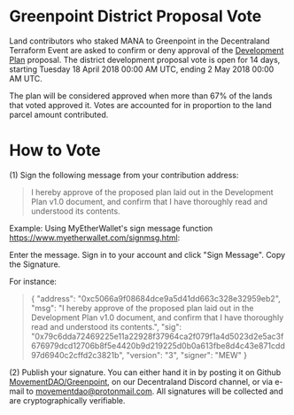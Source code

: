 # Greenpoint District Proposal Vote

Land contributors who staked MANA to Greenpoint in the Decentraland Terraform Event are asked to confirm or deny approval of the [Development Plan]( https://github.com/MovementDAO/Greenpoint/blob/master/Greenpoint-Dev-Plan-v1.0.pdf) proposal. The district development proposal vote is open for 14 days, starting Tuesday 18 April 2018 00:00 AM UTC, ending 2 May 2018 00:00 AM UTC.

The plan will be considered approved when more than 67% of the lands that voted approved it. Votes are accounted for in proportion to the land parcel amount contributed.

# How to Vote

(1) Sign the following message from your contribution address:

>I hereby approve of the proposed plan laid out in the Development Plan v1.0 document, and confirm that I have thoroughly read and understood its contents.

Example: Using MyEtherWallet's sign message function https://www.myetherwallet.com/signmsg.html:

Enter the message. Sign in to your account and click "Sign Message". Copy the Signature.

For instance:
>{
>  "address": "0xc5066a9f08684dce9a5d41dd663c328e32959eb2",
>  "msg": "I hereby approve of the proposed plan laid out in the Development Plan v1.0 document, and confirm that I have thoroughly read and understood its contents.",
>  "sig": "0x79c6dda72469225e11a22928f37964ca2f079f1a4d5023d2e5ac3f676979dcd12706b8f5e4420b9d219225d0b0a613fbe8d4c43e871cdd97d6940c2cffd2c3821b",
>  "version": "3",
>  "signer": "MEW"
>}

(2) Publish your signature. You can either hand it in by posting it on Github [MovementDAO/Greenpoint](https://github.com/MovementDAO/Greenpoint/issues/1), on our Decentraland Discord channel, or via e-mail to movementdao@protonmail.com. All signatures will be collected and are cryptographically verifiable.
